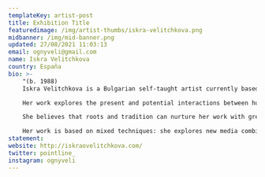 ```yaml
---
templateKey: artist-post
title: Exhibition Title
featuredimage: /img/artist-thumbs/iskra-velitchkova.png
midbanner: /img/mid-banner.png
updated: 27/08/2021 11:03:13
email: ognyveli@gmail.com
name: Iskra Velitchkova
country: España
bio: >-
    "(b. 1988)
    Iskra Velitchkova is a Bulgarian self-taught artist currently based in Madrid.

    Her work explores the present and potential interactions between humans and machines and how instead of making technology more human, this relationship can push us to understand our limits better.

    She believes that roots and tradition can nurture her work with greater truth. Bringing together her Balkan origins with the influence that Mediterranean culture has had on her over her own history, she uses this context for building upon her work. After a proven record on tech and artificial intelligence industry as visual thinker, Iskra decided to apply her knowledge and experience at the service of her own research.

    Her work is based on mixed techniques: she explores new media combining digital formats and physical nature. She uses generative technology, artificial neural networks, plastic arts, she plots on canvas and plays with clay."
statement: 
website: http://iskraovelitchkova.com/
twitter: pointline_
instagram: ognyveli
---
```

